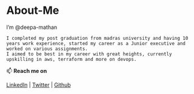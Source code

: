 # About-Me
I’m @deepa-mathan

    I completed my post graduation from madras university and having 10 years work experience, started my career as a Junior executive and worked on various assignments.
    I aimed to be best in my career with great heights, currently upskilling in aws, terraform and more on devops.

📫 **Reach me on**

[LinkedIn](https://www.linkedin.com/in/deepamathan/) |  [Twitter](https://twitter.com/cloudnloud) | [Github](https://github.com/deepa-mathan)
